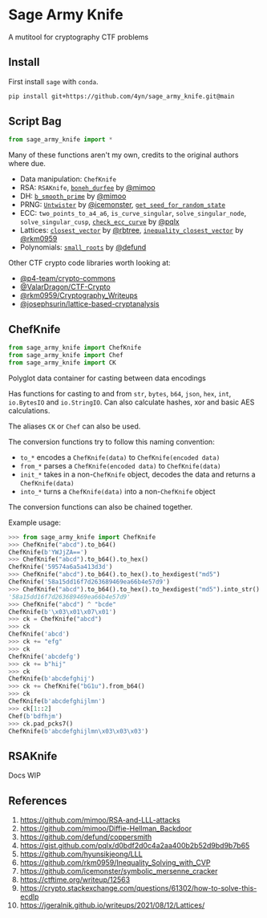 # Sage Army Knife

A mutitool for cryptography CTF problems

## Install

First install `sage` with `conda`.

```bash
pip install git+https://github.com/4yn/sage_army_knife.git@main
```

## Script Bag

```python
from sage_army_knife import *
```

Many of these functions aren't my own, credits to the original authors where due.

- Data manipulation: `ChefKnife`
- RSA: `RSAKnife`, [`boneh_durfee`](https://github.com/mimoo/RSA-and-LLL-attacks) by [@mimoo](https://github.com/mimoo)
- DH: [`b_smooth_prime`](https://github.com/mimoo/Diffie-Hellman_Backdoor) by [@mimoo](https://github.com/mimoo)
- PRNG: [`Untwister`](https://github.com/icemonster/symbolic_mersenne_cracker) by [@icemonster](https://github.com/icemonster), [`get_seed_for_random_state`](https://imp.ress.me/blog/2022-11-13/seccon-ctf-2022#janken-vs-kurenaif)
- ECC: `two_points_to_a4_a6`, `is_curve_singular`, `solve_singular_node`, `solve_singular_cusp`, [`check_ecc_curve`](https://gist.github.com/pqlx/d0bdf2d0c4a2aa400b2b52d9bd9b7b65) by [@pqlx](https://github.com/pqlx)
- Lattices: [`closest_vector`](https://github.com/hyunsikjeong/LLL) by [@rbtree](https://github.com/hyunsikjeong), [`inequality_closest_vector`](https://github.com/rkm0959/Inequality_Solving_with_CVP) by [@rkm0959](https://github.com/rkm0959)
- Polynomials: [`small_roots`](https://github.com/defund/coppersmith) by [@defund](https://github.com/defund)

Other CTF crypto code libraries worth looking at:

- [@p4-team/crypto-commons](https://github.com/p4-team/crypto-commons)
- [@ValarDragon/CTF-Crypto](https://github.com/ValarDragon/CTF-Crypto)
- [@rkm0959/Cryptography_Writeups](https://github.com/rkm0959/Cryptography_Writeups)
- [@josephsurin/lattice-based-cryptanalysis](https://github.com/josephsurin/lattice-based-cryptanalysis)

## ChefKnife

```python
from sage_army_knife import ChefKnife
from sage_army_knife import Chef
from sage_army_knife import CK
```

Polyglot data container for casting between data encodings

Has functions for casting to and from `str`, `bytes`, `b64`, `json`, `hex`,
`int`, `io.BytesIO` and `io.StringIO`. Can also calculate hashes, xor and
basic AES calculations.

The aliases `CK` or `Chef` can also be used.

The conversion functions try to follow this naming convention:

- `to_*` encodes a `ChefKnife(data)` to `ChefKnife(encoded data)`
- `from_*` parses a `ChefKnife(encoded data)` to `ChefKnife(data)`
- `init_*` takes in a non-`ChefKnife` object, decodes the data and
    returns a `ChefKnife(data)`
- `into_*` turns a `ChefKnife(data)` into a non-`ChefKnife` object

The conversion functions can also be chained together.

Example usage:

```python
>>> from sage_army_knife import ChefKnife
>>> ChefKnife("abcd").to_b64()
ChefKnife(b'YWJjZA==')
>>> ChefKnife("abcd").to_b64().to_hex()
ChefKnife('59574a6a5a413d3d')
>>> ChefKnife("abcd").to_b64().to_hex().to_hexdigest("md5")
ChefKnife('58a15dd16f7d263689469ea66b4e57d9')
>>> ChefKnife("abcd").to_b64().to_hex().to_hexdigest("md5").into_str()
'58a15dd16f7d263689469ea66b4e57d9'
>>> ChefKnife("abcd") ^ "bcde"
ChefKnife(b'\x03\x01\x07\x01')
>>> ck = ChefKnife("abcd")
>>> ck
ChefKnife('abcd')
>>> ck += "efg"
>>> ck
ChefKnife('abcdefg')
>>> ck += b"hij"
>>> ck
ChefKnife(b'abcdefghij')
>>> ck += ChefKnife("bG1u").from_b64()
>>> ck
ChefKnife(b'abcdefghijlmn')
>>> ck[1::2]
Chef(b'bdfhjm')
>>> ck.pad_pcks7()
ChefKnife(b'abcdefghijlmn\x03\x03\x03')
```

## RSAKnife

Docs WIP

## References

1. https://github.com/mimoo/RSA-and-LLL-attacks
1. https://github.com/mimoo/Diffie-Hellman_Backdoor
1. https://github.com/defund/coppersmith
1. https://gist.github.com/pqlx/d0bdf2d0c4a2aa400b2b52d9bd9b7b65
1. https://github.com/hyunsikjeong/LLL
1. https://github.com/rkm0959/Inequality_Solving_with_CVP
1. https://github.com/icemonster/symbolic_mersenne_cracker
1. https://ctftime.org/writeup/12563
1. https://crypto.stackexchange.com/questions/61302/how-to-solve-this-ecdlp
1. https://jgeralnik.github.io/writeups/2021/08/12/Lattices/
